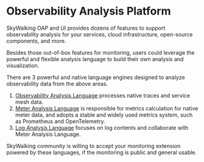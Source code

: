 # Observability Analysis Platform
SkyWalking OAP and UI provides dozens of features to support observability analysis for your services, cloud infrastructure, open-source components, and more.

Besides those out-of-box features for monitoring, users could leverage the powerful and flexible analysis language to build their own analysis and visualization.

There are 3 powerful and native language engines designed to analyze observability data from the above areas.
1. [Observability Analysis Language](oal.md) processes native traces and service mesh data.
1. [Meter Analysis Language](mal.md) is responsible for metrics calculation for native meter data, and adopts a stable and widely used metrics system, such as Prometheus and OpenTelemetry.
1. [Log Analysis Language](lal.md) focuses on log contents and collaborate with Meter Analysis Language.

SkyWalking community is willing to accept your monitoring extension powered by these languages, if the monitoring is public and general usable.
